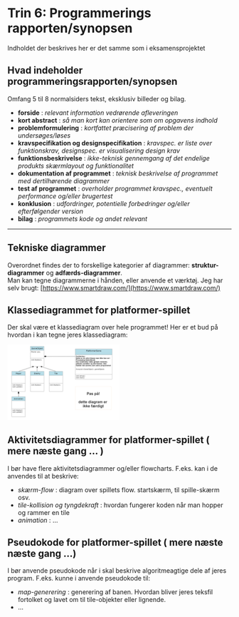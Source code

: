 # Trin 6: Programmerings rapporten/synopsen 

Indholdet der beskrives her er det samme som i eksamensprojektet

## Hvad indeholder programmeringsrapporten/synopsen

Omfang 5 til 8 normalsiders tekst, eksklusiv billeder og bilag.

- **forside** : *relevant information vedrørende afleveringen*
- **kort abstract** : *så man kort kan orientere som om opgavens indhold*
- **problemformulering** : *kortfattet præcisering af problem der undersøges/løses*
- **kravspecifikation og designspecifikation** : *kravspec. er liste over funktionskrav, designspec. er visualisering design krav*
- **funktionsbeskrivelse** : *ikke-teknisk gennemgang af det endelige produkts skærmlayout og funktionalitet*
- **dokumentation af programmet** : *teknisk beskrivelse af programmet med dertilhørende diagrammer*
- **test af programmet** : *overholder programmet kravspec., eventuelt performance og/eller brugertest*
- **konklusion** : *udfordringer, potentielle forbedringer og/eller efterfølgender version*
- **bilag** : *programmets kode og andet relevant*

-----------------------------------------------------------------------------------------------------------------------------------------------------------

## Tekniske diagrammer 

Overordnet findes der to forskellige kategorier af diagrammer: **struktur-diagrammer** og **adfærds-diagrammer**.     
Man kan tegne diagrammerne i hånden, eller anvende et værktøj. Jeg har selv brugt: [https://www.smartdraw.com/](https://www.smartdraw.com/)

## Klassediagrammet for platformer-spillet 
Der skal være et klassediagram over hele programmet! Her er et bud på hvordan i kan tegne jeres klassediagram:

<img src="klasseDiagram.png" width="50%">

## Aktivitetsdiagrammer for platformer-spillet ( mere næste gang ... )

I bør have flere aktivitetsdiagrammer og/eller flowcharts. F.eks. kan i de anvendes til at beskrive:

- *skærm-flow* : diagram over spillets flow. startskærm, til spille-skærm osv.
- *tile-kollision og tyngdekraft* : hvordan fungerer koden når man hopper og rammer en tile
- *animation* : ... 

## Pseudokode for platformer-spillet ( mere næste næste gang ...)

I bør anvende pseudokode når i skal beskrive algoritmeagtige dele af jeres program. F.eks. kunne i anvende pseudokode til:

- *map-generering* : generering af banen. Hvordan bliver jeres teksfil fortolket og lavet om til tile-objekter eller lignende.
- ...
